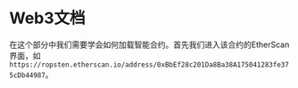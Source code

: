 # Web3文档

在这个部分中我们需要学会如何加载智能合约。首先我们进入该合约的EtherScan界面，如`https://ropsten.etherscan.io/address/0xBbEf28c201Da8Ba38A175041283fe375cDb44987`。